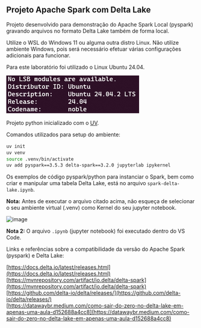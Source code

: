 ## Projeto Apache Spark com Delta Lake

Projeto desenvolvido para demonstração do Apache Spark Local (pyspark) gravando arquivos no formato Delta Lake também de forma local.

Utilize o WSL do Windows 11 ou alguma outra distro Linux. Não utilize ambiente Windows, pois será necessário efetuar várias configurações adicionais para funcionar.

Para este laboratório foi utilizado o Linux Ubuntu 24.04.

![Versao Linux](/assets/linux-version.png)


Projeto python inicializado com o [UV](https://github.com/astral-sh/uv).

Comandos utilizados para setup do ambiente:

```bash copy
uv init
uv venv
source .venv/bin/activate
uv add pyspark==3.5.3 delta-spark==3.2.0 jupyterlab ipykernel
```

Os exemplos de código pyspark/python para instanciar o Spark, bem como criar e manipular uma tabela Delta Lake, está no arquivo `spark-delta-lake.ipynb`.

**Nota:** Antes de executar o arquivo citado acima, não esqueça de selecionar o seu ambiente virtual (.venv) como Kernel do seu jupyter notebook.

![image](https://github.com/user-attachments/assets/9f89a471-ec02-4944-9178-3f79665f74bf)

**Nota 2:** O arquivo `.ipynb` (jupyter notebook) foi executado dentro do VS Code.


Links e referências sobre a compatibilidade da versão do Apache Spark (pyspark) e Delta Lake:

[https://docs.delta.io/latest/releases.html](https://docs.delta.io/latest/releases.html) <br>
[https://mvnrepository.com/artifact/io.delta/delta-spark](https://mvnrepository.com/artifact/io.delta/delta-spark) <br>
[https://github.com/delta-io/delta/releases/](https://github.com/delta-io/delta/releases/) <br>
[https://datawaybr.medium.com/como-sair-do-zero-no-delta-lake-em-apenas-uma-aula-d152688a4cc8](https://datawaybr.medium.com/como-sair-do-zero-no-delta-lake-em-apenas-uma-aula-d152688a4cc8)

